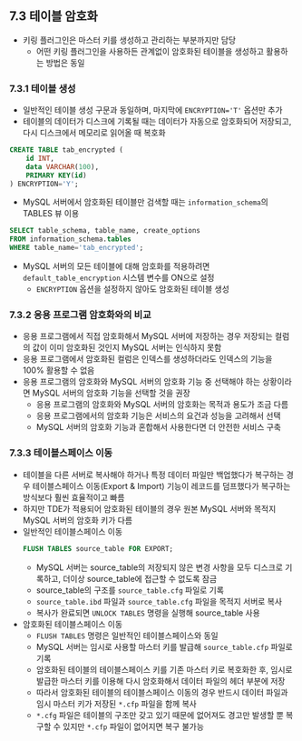 ## 7.3 테이블 암호화
- 키링 플러그인은 마스터 키를 생성하고 관리하는 부분까지만 담당
  - 어떤 키링 플러그인을 사용하든 관계없이 암호화된 테이블을 생성하고 활용하는 방법은 동일

### 7.3.1 테이블 생성
- 일반적인 테이블 생성 구문과 동일하며, 마지막에 `ENCRYPTION='T'` 옵션만 추가
- 테이블의 데이터가 디스크에 기록될 때는 데이터가 자동으로 암호화되어 저장되고, 다시 디스크에서 메모리로 읽어올 때 복호화
```sql
CREATE TABLE tab_encrypted (
    id INT,
    data VARCHAR(100),
    PRIMARY KEY(id)
) ENCRYPTION='Y';
```
- MySQL 서버에서 암호화된 테이블만 검색할 때는 `information_schema`의 TABLES 뷰 이용
```sql
SELECT table_schema, table_name, create_options
FROM information_schema.tables
WHERE table_name='tab_encrypted';
```
- MySQL 서버의 모든 테이블에 대해 암호화를 적용하려면 `default_table_encryption` 시스템 변수를 ON으로 설정
  - `ENCRYPTION` 옵션을 설정하지 않아도 암호화된 테이블 생성

### 7.3.2 응용 프로그램 암호화와의 비교
- 응용 프로그램에서 직접 암호화해서 MySQL 서버에 저장하는 경우 저장되는 컬럼의 값이 이미 암호화된 것인지 MySQL 서버는 인식하지 못함
- 응용 프로그램에서 암호화된 컬럼은 인덱스를 생성하더라도 인덱스의 기능을 100% 활용할 수 없음
- 응용 프로그램의 암호화와 MySQL 서버의 암호화 기능 중 선택해야 하는 상황이라면 MySQL 서버의 암호화 기능을 선택할 것을 권장
  - 응용 프로그램의 암호화와 MySQL 서버의 암호화는 목적과 용도가 조금 다름
  - 응용 프로그램에서의 암호화 기능은 서비스의 요건과 성능을 고려해서 선택
  - MySQL 서버의 암호화 기능과 혼합해서 사용한다면 더 안전한 서비스 구축

### 7.3.3 테이블스페이스 이동
- 테이블을 다른 서버로 복사해야 하거나 특정 데이터 파일만 백업했다가 복구하는 경우 테이블스페이스 이동(Export & Import) 기능이 레코드를 덤프했다가 복구하는 방식보다 훨씬 효율적이고 빠름
- 하지만 TDE가 적용되어 암호화된 테이블의 경우 원본 MySQL 서버와 목적지 MySQL 서버의 암호화 키가 다름
- 일반적인 테이블스페이스 이동
  ```sql
  FLUSH TABLES source_table FOR EXPORT;
  ```
  - MySQL 서버는 source_table의 저장되지 않은 변경 사항을 모두 디스크로 기록하고, 더이상 source_table에 접근할 수 없도록 잠금
  - source_table의 구조를 `source_table.cfg` 파일로 기록
  - `source_table.ibd` 파일과 `source_table.cfg` 파일을 목적지 서버로 복사
  - 복사가 완료되면 `UNLOCK TABLES` 명령을 실행해 source_table 사용
- 암호화된 테이블스페이스 이동
  - `FLUSH TABLES` 명령은 일반적인 테이블스페이스와 동일
  - MySQL 서버는 임시로 사용할 마스터 키를 발급해 `source_table.cfp` 파일로 기록
  - 암호화된 테이블의 테이블스페이스 키를 기존 마스터 키로 복호화한 후, 임시로 발급한 마스터 키를 이용해 다시 암호화해서 데이터 파일의 헤더 부분에 저장
  - 따라서 암호화된 테이블의 테이블스페이스 이동의 경우 반드시 데이터 파일과 임시 마스터 키가 저장된 `*.cfp` 파일을 함께 복사
  - `*.cfg` 파일은 테이블의 구조만 갖고 있기 때문에 없어져도 경고만 발생할 뿐 복구할 수 있지만 `*.cfp` 파일이 없어지면 복구 불가능
